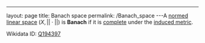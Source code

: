 ---
 layout: page
 title: Banach space
 permalink: /Banach_space
---A [normed linear space](https://defsmath.github.io/DefsMath/normed_linear_space) $(X, ||\cdot||)$ is **Banach** if it is [complete](https://defsmath.github.io/DefsMath/complete_metric_space) under the [induced metric](https://defsmath.github.io/DefsMath/norm_induces_metric).

Wikidata ID: [Q194397](https://www.wikidata.org/wiki/Q194397)